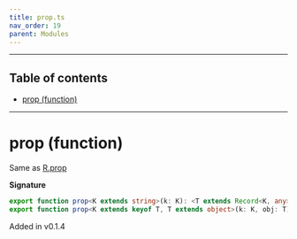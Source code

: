 ```yaml
---
title: prop.ts
nav_order: 19
parent: Modules
---
```


---

<h2 class="text-delta">Table of contents</h2>

- [prop (function)](#prop-function)

---

# prop (function)

Same as [R.prop](https://ramdajs.com/docs/#prop)

**Signature**

```ts
export function prop<K extends string>(k: K): <T extends Record<K, any>>(obj: T) => T[K];
export function prop<K extends keyof T, T extends object>(k: K, obj: T): T[K]; { ... }
```

Added in v0.1.4
